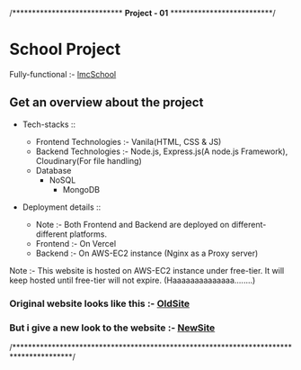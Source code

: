 /****************************
<strong>Project - 01</strong> **************************/


# School Project
Fully-functional :-  [lmcSchool](https://www.lmceduhub.in/)

## Get an overview about the project

- Tech-stacks :: 
  - Frontend Technologies :- Vanila(HTML, CSS & JS)
  - Backend Technologies :- Node.js, Express.js(A node.js Framework), Cloudinary(For file handling)
  - Database
    - NoSQL
        - MongoDB

- Deployment details ::
  - Note :- Both Frontend and Backend are deployed on different-different platforms.
  - Frontend :- On Vercel
  - Backend :- On AWS-EC2 instance (Nginx as a Proxy server)

Note :- This website is hosted on AWS-EC2 instance under free-tier. It will keep hosted until free-tier will not expire.  (Haaaaaaaaaaaaaa........)

### Original website looks like this :- [OldSite](https://lmcpatna.in/)
### But i give a new look to the website :- [NewSite](https://www.lmceduhub.in/)

/***************************************************************************************/
